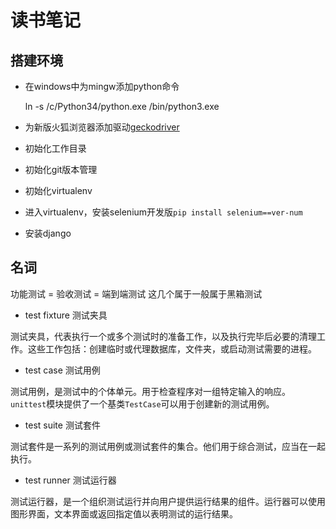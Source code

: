 # 读书笔记

## 搭建环境

- 在windows中为mingw添加python命令

    ln -s /c/Python34/python.exe /bin/python3.exe

- 为新版火狐浏览器添加驱动[geckodriver](https://github.com/mozilla/geckodriver)

- 初始化工作目录

- 初始化git版本管理

- 初始化virtualenv

- 进入virtualenv，安装selenium开发版`pip install selenium==ver-num`
- 安装django

## 名词

功能测试 = 验收测试 = 端到端测试 这几个属于一般属于黑箱测试

- test fixture 测试夹具

测试夹具，代表执行一个或多个测试时的准备工作，以及执行完毕后必要的清理工作。这些工作包括：创建临时或代理数据库，文件夹，或启动测试需要的进程。

- test case 测试用例

测试用例，是测试中的个体单元。用于检查程序对一组特定输入的响应。` unittest`模块提供了一个基类`TestCase`可以用于创建新的测试用例。

- test suite 测试套件

测试套件是一系列的测试用例或测试套件的集合。他们用于综合测试，应当在一起执行。

- test runner 测试运行器

测试运行器，是一个组织测试运行并向用户提供运行结果的组件。运行器可以使用图形界面，文本界面或返回指定值以表明测试的运行结果。


